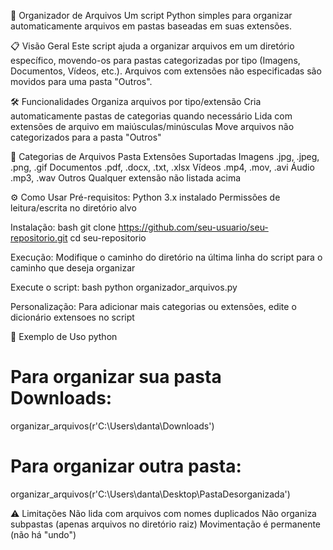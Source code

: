 📂 Organizador de Arquivos
Um script Python simples para organizar automaticamente arquivos em pastas baseadas em suas extensões.

📋 Visão Geral
Este script ajuda a organizar arquivos em um diretório específico, movendo-os para pastas categorizadas por tipo (Imagens, Documentos, Vídeos, etc.). Arquivos com extensões não especificadas são movidos para uma pasta "Outros".

🛠 Funcionalidades
Organiza arquivos por tipo/extensão
Cria automaticamente pastas de categorias quando necessário
Lida com extensões de arquivo em maiúsculas/minúsculas
Move arquivos não categorizados para a pasta "Outros"

📂 Categorias de Arquivos
Pasta	Extensões Suportadas
Imagens	.jpg, .jpeg, .png, .gif
Documentos	.pdf, .docx, .txt, .xlsx
Vídeos	.mp4, .mov, .avi
Áudio	.mp3, .wav
Outros	Qualquer extensão não listada acima

⚙️ Como Usar
Pré-requisitos:
Python 3.x instalado
Permissões de leitura/escrita no diretório alvo

Instalação:
bash
git clone https://github.com/seu-usuario/seu-repositorio.git
cd seu-repositorio

Execução:
Modifique o caminho do diretório na última linha do script para o caminho que deseja organizar

Execute o script:
bash
python organizador_arquivos.py

Personalização:
Para adicionar mais categorias ou extensões, edite o dicionário extensoes no script

📝 Exemplo de Uso
python
# Para organizar sua pasta Downloads:
organizar_arquivos(r'C:\Users\danta\Downloads')

# Para organizar outra pasta:
organizar_arquivos(r'C:\Users\danta\Desktop\PastaDesorganizada')

⚠️ Limitações
Não lida com arquivos com nomes duplicados
Não organiza subpastas (apenas arquivos no diretório raiz)
Movimentação é permanente (não há "undo")

